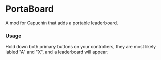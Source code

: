 # PortaBoard
A mod for Capuchin that adds a portable leaderboard.
### Usage
Hold down both primary buttons on your controllers, they are most likely labled "A" and "X", and a leaderboard will appear.
